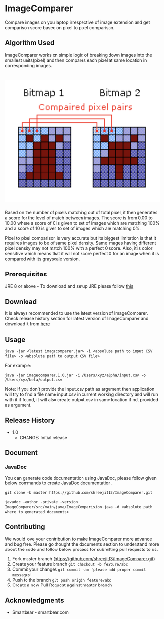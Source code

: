 # ImageComparer

Compare images on you laptop irrespective of image extension and get comparison score based on pixel to pixel comparison.

## Algorithm Used

ImageComparer works on simple logic of breaking down images into the smallest units(pixel) and then compares each pixel at same location in corresponding images. 
# ![algo](media/icimage.png)

Based on the number of pixels matching out of total pixel, it then generates a score for the level of match between images.
The score is from 0.00 to 10.00 where a score of 0 is given to set of images which are matching 100% and a score of 10 is given to set of images which are matching 0%.

Pixel to pixel comparison is very accurate but its biggest limitation is that it requires images to be of same pixel density. Same images having different pixel density may not match 100% with a perfect 0 score.
Also, it is color sensitive which means that it will not score perfect 0 for an image when it is compared with its grayscale version.

## Prerequisites

JRE 8 or above - To download and setup JRE please follow [this](https://docs.oracle.com/goldengate/1212/gg-winux/GDRAD/java.htm#BGBFHBEA) 

## Download

It is always recommended to use the latest version of ImageComparer.
Check release history section for latest version of ImageComparer and download it from [here](https://github.com/shreejit13/ImageComparer/tree/master/dist)

## Usage

```
java -jar <latest imagecomparer.jar> -i <absolute path to input CSV file> -o <absolute path to output CSV file>
```
For example: 
```
java -jar imagecomparer.1.0.jar -i /Users/xyz/alpha/input.csv -o /Users/xyz/beta/output.csv
```

Note: If you don’t provide the input.csv path as argument then application will try to find a file name input.csv in current working directory and will run with it if found, it will also create output.csv in same location if not provided as argument.

## Release History

* 1.0
    * CHANGE: Initial release
    
## Document

### JavaDoc
You can generate code documentation using JavaDoc, please follow given below commands to create JavaDoc documentation.
```
git clone -b master https://github.com/shreejit13/ImageComparer.git
```
```
javadoc -author -private -version ImageComparer/src/main/java/ImageComparision.java -d <absolute path where to generated documents>
```
    
## Contributing

We would love your contribution to make ImageComparer more advance and bug free.
Please go thought the documents section to understand more about the code and follow below process for submitting pull requests to us.

1. Fork master branch (https://github.com/shreejit13/ImageComparer.git)
2. Create your feature branch ```git checkout -b feature/abc```
3. Commit your changes ```git commit -am 'please add proper commit messages'```
4. Push to the branch ```git push origin feature/abc```
5. Create a new Pull Request against master branch

## Acknowledgments

* Smartbear - smartbear.com




